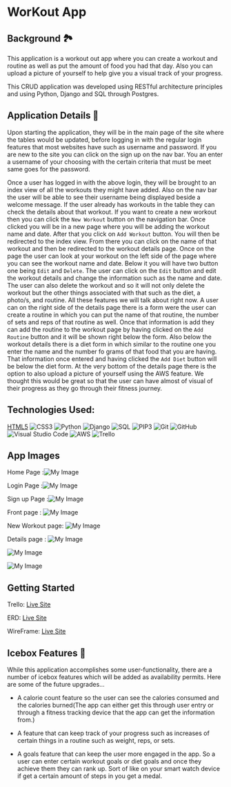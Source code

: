 # WorKout App
## Background 🏞
This application is a workout out app where you can create a workout and routine as well as put the amount of food you had that day. Also you can upload a picture of yourself to help give you a visual track of your progress.

This CRUD application was developed using RESTful architecture principles and using Python, Django and SQL through Postgres.

## Application Details 📝
Upon starting the application, they will be in the main page of the site where the tables would be updated, before logging in with the regular login features that most websites have such as username and password. If you are new to the site you can click on the sign up on the nav bar. You an enter a username of your choosing with the certain criteria that must be meet same goes for the password.

Once a user has logged in with the above login, they will be brought to an index view of all the workouts they might have added. Also on the nav bar the user will be able to see their username being displayed beside a welcome message. If the user already has workouts in the table they can check the details about that workout. If you want to create a new workout then you can click the `New Workout` button on the navigation bar. Once clicked you will be in a new page where you will be adding the workout name and date. After that you click on `Add Workout` button. You will then be redirected to the index view. From there you can click on the name of that workout and then be redirected to the workout details page. Once on the page the user can look at your workout on the left side of the page where you can see the workout name and date. Below it you will have two button one being `Edit` and `Delete`. The user can click on the `Edit` button and edit the workout details and change the information such as the name and date.  The user can also delete the workout and so it will not only delete the workout but the other things associated with that such as the diet, a photo/s, and routine. All these features we will talk about right now. A user can on the right side of the details page there is a form were the user can create a routine in which you can put the name of that routine, the number of sets and reps of that routine as well. Once that information is add they can add the routine to the workout page by having clicked on the `Add Routine` button and it will be shown right below the form. Also below the workout details there is a diet form in which similar to the routine one you enter the name and the number fo grams of that food that you are having. That information once entered and having clicked the `Add Diet` button will be below the diet form. At the very bottom of the details page there is the option to also upload a picture of yourself using the AWS feature. We thought this would be great so that the user can have almost of visual of their progress as they go through their fitness journey.


## Technologies Used:
[HTML5](https://img.shields.io/badge/html5-%23E34F26.svg?style=for-the-badge&logo=html5&logoColor=white)
![CSS3](https://img.shields.io/badge/css3-%231572B6.svg?style=for-the-badge&logo=css3&logoColor=white)
![Python](https://img.shields.io/badge/python-%23323330.svg?style=for-the-badge&logo=python&logoColor=%23F7DF1E)
![Django](https://img.shields.io/badge/django-6DA55F?style=for-the-badge&logo=django&logoColor=white)
![SQL](https://img.shields.io/badge/SQL-%234ea94b.svg?style=for-the-badge&logo=sql&logoColor=white)
![PIP3](https://img.shields.io/badge/pip3-%23000000.svg?style=for-the-badge&logo=pip3&logoColor=white)
![Git](https://img.shields.io/badge/git-%23F05033.svg?style=for-the-badge&logo=git&logoColor=white)
![GitHub](https://img.shields.io/badge/github-%23121011.svg?style=for-the-badge&logo=github&logoColor=white)
![Visual Studio Code](https://img.shields.io/badge/Visual%20Studio%20Code-0078d7.svg?style=for-the-badge&logo=visual-studio-code&logoColor=white)
![AWS](https://img.shields.io/badge/AWS-%23000000.svg?style=for-the-badge&logo=aws&logoColor=white)
![Trello](https://img.shields.io/badge/Trello-%23026AA7.svg?style=for-the-badge&logo=Trello&logoColor=white)


## App Images


Home Page :![My Image](/main_app/static/images/Screenshot%202023-01-13%20at%206.49.16%20PM.png)

Login Page :![My Image](/main_app/static/images/Screenshot%202023-01-13%20at%206.49.36%20PM.png)

Sign up Page :![My Image](/main_app/static/images/Screenshot%202023-01-13%20at%206.49.47%20PM.png)

Front page :
![My Image](/main_app/static/images/Screenshot%202023-01-13%20at%206.49.58%20PM.png)


New Workout page:
![My Image](/main_app/static/images/Screenshot%202023-01-13%20at%206.50.07%20PM.png)

Details page :
![My Image](/main_app/static/images/Screenshot%202023-01-13%20at%206.50.22%20PM.png)

![My Image](/main_app/static/images/Screenshot%202023-01-13%20at%206.50.34%20PM.png)

![My Image](/main_app/static/images/Screenshot%202023-01-13%20at%206.50.42%20PM.png)



## Getting Started

Trello:
[Live Site](https://trello.com/b/QuvYgKRu/workout-app)

ERD:
[Live Site](https://app.diagrams.net/#G1a_0YrvwpETLdeMa0cbhyCzxbXqIoDQSY)

WireFrame:
[Live Site](https://app.diagrams.net/#G1DY7EuXlKSAvfgCL_RIhBpmRE4eMorna7)


## Icebox Features 🧊
While this application accomplishes some user-functionality, there are a number of icebox features which will be added as availability permits. Here are some of the future upgrades...

- A calorie count feature so the user can see the calories consumed and the calories burned(The app can either get this through user entry or through a fitness tracking device that the app can get the information from.)

- A feature that can keep track of your progress such as increases of certain things in a routine such as weight, reps, or sets.

- A goals feature that can keep the user more engaged in the app. So a user can enter certain workout goals or diet goals and once they achieve them they can rank up. Sort of like on your smart watch device if get a certain amount of steps in you get a medal.





